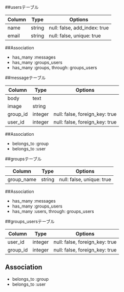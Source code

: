 ##usersテーブル

|Column|Type|Options|
|------|----|-------|
|name|string|null: false, add_index: true|
|email|string|null: false, unique: true|

##Association
- has_many :messages
- has_many :groups_users
- has_many :groups, through: groups_users

##messageテーブル

|Column|Type|Options|
|------|----|-------|
|body|text|
|image|string|
|group_id|integer|null: false, foreign_key: true|
|user_id|integer|null: false, foreign_key: true|

##Association
- belongs_to :group
- belongs_to :user

##groupsテーブル

|Column|Type|Options|
|------|----|-------|
|group_name|string|null: false, unique: true|

##Association
- has_many :messages
- has_many :groups_users
- has_many :users, through: groups_users

##groups_usersテーブル

|Column|Type|Options|
|------|----|-------|
|user_id|integer|null: false, foreign_key: true|
|group_id|integer|null: false, foreign_key: true|

## Association
- belongs_to :group
- belongs_to :user
